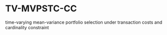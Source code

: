 # TV-MVPSTC-CC
time-varying mean-variance portfolio selection under transaction costs and cardinality constraint
